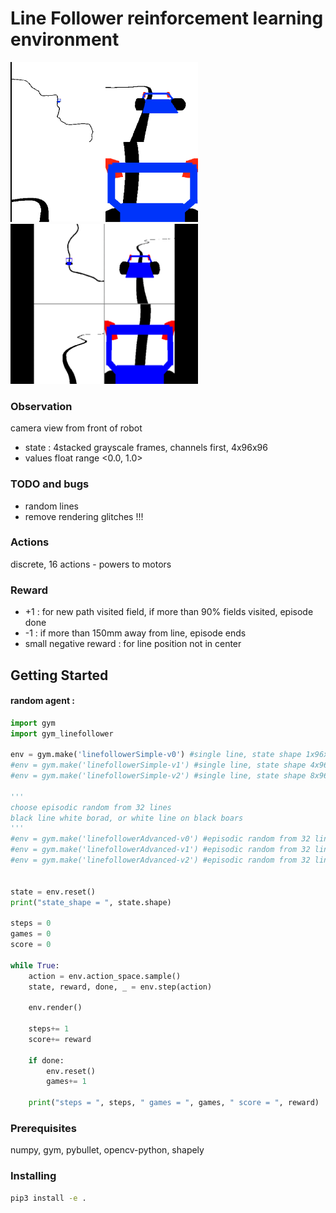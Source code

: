 # Line Follower reinforcement learning environment

<img src="./imgs/env.png" width="300" height="256">
<img src="./imgs/animation.gif" width="300" height="256">

### Observation
camera view from front of robot
- state : 4stacked grayscale frames, channels first, 4x96x96
- values float range <0.0, 1.0>

### TODO and bugs
- random lines
- remove rendering glitches !!!

 
### Actions 
discrete, 16 actions - powers to motors


### Reward
- +1 : for new path visited field, if more than 90% fields visited, episode done
- -1 : if more than 150mm away from line, episode ends
- small negative reward : for line position not in center

## Getting Started

#### random agent :

```python
import gym
import gym_linefollower

env = gym.make('linefollowerSimple-v0') #single line, state shape 1x96x96
#env = gym.make('linefollowerSimple-v1') #single line, state shape 4x96x96, 4 frames stacked
#env = gym.make('linefollowerSimple-v2') #single line, state shape 8x96x96, 8 frames stacked

'''
choose episodic random from 32 lines
black line white borad, or white line on black boars
'''
#env = gym.make('linefollowerAdvanced-v0') #episodic random from 32 lines, state shape 1x96x96
#env = gym.make('linefollowerAdvanced-v1') #episodic random from 32 lines, state shape 4x96x96, 4 frames stacked
#env = gym.make('linefollowerAdvanced-v2') #episodic random from 32 lines, state shape 8x96x96, 8 frames stacked


state = env.reset()
print("state_shape = ", state.shape)

steps = 0
games = 0
score = 0
    
while True:
    action = env.action_space.sample()
    state, reward, done, _ = env.step(action)

    env.render()

    steps+= 1
    score+= reward
		
    if done:
        env.reset()
        games+= 1
    
    print("steps = ", steps, " games = ", games, " score = ", reward)
```

### Prerequisites

numpy, gym, pybullet, opencv-python, shapely

### Installing

```bash
pip3 install -e .
```